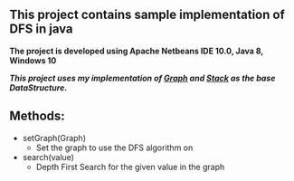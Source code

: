 ## This project contains sample implementation of DFS in java
   **The project is developed using Apache Netbeans IDE 10.0, Java 8, Windows 10**

**_This project uses my implementation of [Graph](https://github.com/yashshah03/Java/tree/master/DataStructures/Graph) 
and [Stack](https://github.com/yashshah03/Java/tree/master/DataStructures/Stack) as the base DataStructure._**

## Methods:
   - setGraph(Graph)
     * Set the graph to use the DFS algorithm on
   - search(value)
     * Depth First Search for the given value in the graph
    